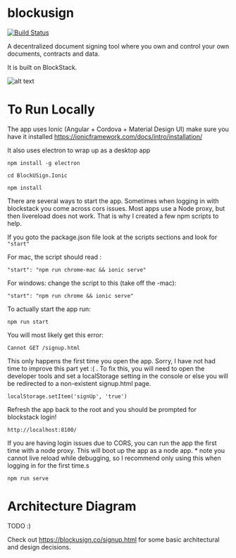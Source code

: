 # blockusign

[![Build Status](https://dev.azure.com/nicktee-pipeline/blockusign/_apis/build/status/ntheile.blockusign)](https://dev.azure.com/nicktee-pipeline/blockusign/_build/latest?definitionId=1)

A decentralized document signing tool where you own and control your own documents, contracts and data.

It is built on BlockStack.

![alt text](https://github.com/ntheile/blockusign/blob/master/blockusign.png?raw=true "Block-U-Sign")

# To Run Locally

The app uses Ionic (Angular + Cordova + Material Design UI) make sure you have it installed https://ionicframework.com/docs/intro/installation/ 

It also uses electron to wrap up as a desktop app

`npm install -g electron`

`cd BlockUSign.Ionic`

`npm install`

There are several ways to start the app.  Sometimes when logging in with blockstack you come across cors issues. Most apps use a Node proxy, but then livereload does not work. That is why I created a few npm scripts to help.


If you goto the package.json file look at the scripts sections and look for `"start"`

For mac, the script should read :

 `"start": "npm run chrome-mac && ionic serve"`

For windows: change the script to this (take off the -mac):

`"start": "npm run chrome && ionic serve"`

To actually start the app run:

`npm run start`

You will most likely get this error:

`Cannot GET /signup.html`

This only happens the first time you open the app. Sorry, I have not had time to improve this part yet :( . To fix this,  you will need to open the developer tools and set a localStorage setting in the console
or else you will be redirected to a non-existent signup.html page.

`localStorage.setItem('signUp', 'true')`

Refresh the app back to the root and you should be prompted for blockstack login!

`http://localhost:8100/`

If you are having login issues due to CORS, you can run the app the first time with a node proxy. This will boot up the app as a node app. * note you cannot live reload while debugging, so I recommend only using this when logging in for the first time.s

`npm run serve`



# Architecture Diagram

TODO :) 

Check out https://blockusign.co/signup.html for some basic architectural and design decisions. 
